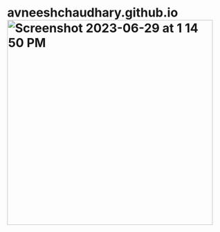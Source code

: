 
# avneeshchaudhary.github.io<img width="475" alt="Screenshot 2023-06-29 at 1 14 50 PM" src="https://github.com/avneeshchaudhary/avneeshchaudhary.github.io/assets/39698627/972bcdd6-7426-4a99-82e0-a354945ddffd">


